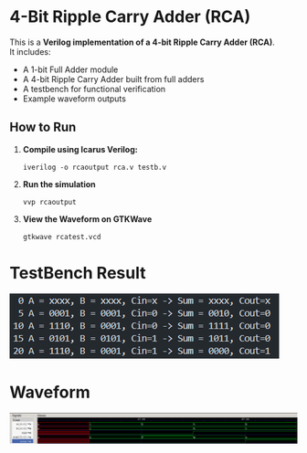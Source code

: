 # 4-Bit Ripple Carry Adder (RCA)

This is a **Verilog implementation of a 4-bit Ripple Carry Adder (RCA)**.  
It includes:
- A 1-bit Full Adder module
- A 4-bit Ripple Carry Adder built from full adders
- A testbench for functional verification
- Example waveform outputs

## How to Run
1. **Compile using Icarus Verilog:**
   ```
   iverilog -o rcaoutput rca.v testb.v
   ```
2. **Run the simulation**
   ```
   vvp rcaoutput
   ```
3. **View the Waveform on GTKWave**
   ```
   gtkwave rcatest.vcd
   ```
# TestBench Result
![alt text](image-1.png)

# Waveform
![alt text](image.png)
